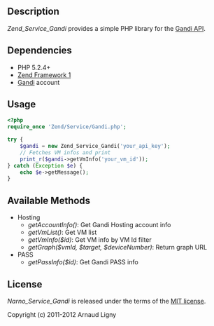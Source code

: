 Description
-----------

*Zend_Service_Gandi* provides a simple PHP library for the [Gandi API](http://doc.rpc.gandi.net).


Dependencies
------------

* PHP 5.2.4+
* [Zend Framework 1](http://www.framework.zend.com/downloads/latest#ZF1)
* [Gandi](https://www.gandi.net) account


Usage
-----

```php
<?php
require_once 'Zend/Service/Gandi.php';

try {
    $gandi = new Zend_Service_Gandi('your_api_key');
    // Fetches VM infos and print
    print_r($gandi->getVmInfo('your_vm_id'));
} catch (Exception $e) {
    echo $e->getMessage();
}
```


Available Methods
-----------------

* Hosting
  * _getAccountInfo()_: Get Gandi Hosting account info
  * _getVmList()_: Get VM list
  * _getVmInfo($id)_: Get VM info by VM Id filter
  * _getGraph($vmId, $target, $deviceNumber)_: Return graph URL
* PASS
  * _getPassInfo($id)_: Get Gandi PASS info


License
-----------

*Narno_Service_Gandi* is released under the terms of the [MIT license](http://opensource.org/licenses/MIT).

Copyright (c) 2011-2012 Arnaud Ligny
